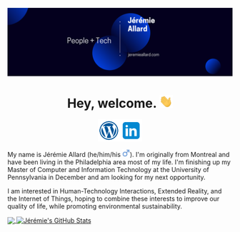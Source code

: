 <!-- https://towardsdatascience.com/build-a-stunning-readme-for-your-github-profile-9b80434fe5d7 -->
<!-- Above is an article to creating a good GitHub profile -->

<!-- Actions: https://github.com/marketplace/actions/blog-post-workflow -->

[![Header](https://raw.githubusercontent.com/jerall24/jerall24/master/assets/github_banner.png?token=AJHARDC5ZX2CSVLM34GLUJK7K5X6O "Header")](https://jeremieallard.com/)
<h1 align='center'> Hey, welcome. <img src="https://raw.githubusercontent.com/jerall24/jerall24/master/assets/wave.gif" width="30px"></h1>
<p align='center'>
 <a href="https://jeremieallard.com"><img height="50" src="https://raw.githubusercontent.com/jerall24/jerall24/master/assets/icons8-wordpress.png"></a><a href="https://www.linkedin.com/in/jeremiea/"><img height="50" src="https://raw.githubusercontent.com/jerall24/jerall24/master/assets/icons8-linkedin.png"></a>
</p>

My name is Jérémie Allard (he/him/his <img height="17" src="https://raw.githubusercontent.com/jerall24/jerall24/master/assets/male_sign.png">). I'm originally from Montreal and have been living in the Philadelphia area most of my life. I'm finishing up my Master of Computer and Information Technology at the University of Pennsylvania in December and am looking for my next opportunity.

I am interested in Human-Technology Interactions, Extended Reality, and the Internet of Things, hoping to combine these interests to improve our quality of life, while promoting environmental sustainability.

<!-- https://github.com/anuraghazra/github-readme-stats -->

<a href="https://github.com/jerall24/jerall24">
  <img align="center" src="https://github-readme-stats.vercel.app/api/top-langs/?username=jerall24&count_private=true&hide=html,javascript&theme=algolia" />
</a>
<a href="https://github.com/jerall24/jerall24">
  <img align="center" src="https://github-readme-stats.vercel.app/api?username=jerall24&show_icons=true&line_height=27&count_private=true&theme=algolia" alt="Jérémie's GitHub Stats" />
</a>
